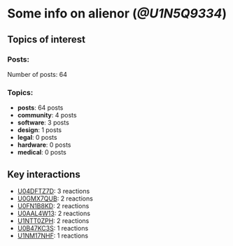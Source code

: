 # Some info on alienor (_@U1N5Q9334_)


## Topics of interest

### Posts: 

Number of posts: 64

### Topics:

* __posts__: 64 posts
* __community__: 4 posts
* __software__: 3 posts
* __design__: 1 posts
* __legal__: 0 posts
* __hardware__: 0 posts
* __medical__: 0 posts

## Key interactions 

* [U04DFTZ7D](./U04DFTZ7D.md): 3 reactions
* [U0GMX7QUB](./U0GMX7QUB.md): 2 reactions
* [U0FN1B8KD](./U0FN1B8KD.md): 2 reactions
* [U0AAL4W13](./U0AAL4W13.md): 2 reactions
* [U1NTT0ZPH](./U1NTT0ZPH.md): 2 reactions
* [U0B47KC3S](./U0B47KC3S.md): 1 reactions
* [U1NM17NHF](./U1NM17NHF.md): 1 reactions
